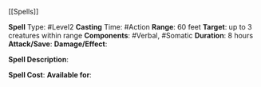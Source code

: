 [[Spells]]

**Spell** Type: #Level2
**Casting** Time: #Action
**Range**: 60 feet
**Target**: up to 3 creatures within range
**Components**: #Verbal, #Somatic
**Duration**: 8 hours
**Attack/Save**:
**Damage/Effect**:

**Spell Description**: 


**Spell Cost**:
**Available for**: